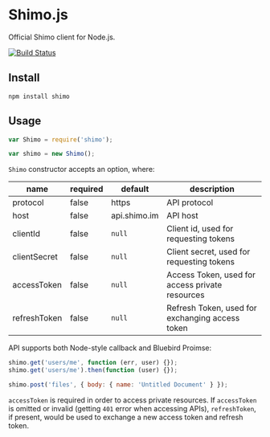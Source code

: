 # Shimo.js
Official Shimo client for Node.js.

[![Build Status](https://travis-ci.org/shimohq/shimo.js.svg?branch=master)](https://travis-ci.org/shimohq/shimo.js)

## Install

```shell
npm install shimo
```

## Usage

```javascript
var Shimo = require('shimo');

var shimo = new Shimo();
```

`Shimo` constructor accepts an option, where:

| name         | required | default      | description                                     |
|--------------|----------|--------------|-------------------------------------------------|
| protocol     | false    | https        | API protocol                                    |
| host         | false    | api.shimo.im | API host                                        |
| clientId     | false    | `null`       | Client id, used for requesting tokens           |
| clientSecret | false    | `null`       | Client secret, used for requesting tokens       |
| accessToken  | false    | `null`       | Access Token, used for access private resources |
| refreshToken | false    | `null`       | Refresh Token, used for exchanging access token |

API supports both Node-style callback and Bluebird Proimse:

```javascript
shimo.get('users/me', function (err, user) {});
shimo.get('users/me').then(function (user) {});

shimo.post('files', { body: { name: 'Untitled Document' } });
```

`accessToken` is required in order to access private resources. If `accessToken` is omitted or invalid (getting `401` error when accessing APIs), `refreshToken`, if present, would be used to exchange a new access token and refresh token.
